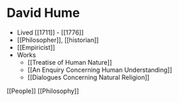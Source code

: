 # David Hume

- Lived [[1711]] - [[1776]]
- [[Philosopher]], [[historian]]
- [[Empiricist]]
- Works
  - [[Treatise of Human Nature]]
  - [[An Enquiry Concerning Human Understanding]]
  - [[Dialogues Concerning Natural Religion]]

[[People]] [[Philosophy]]

